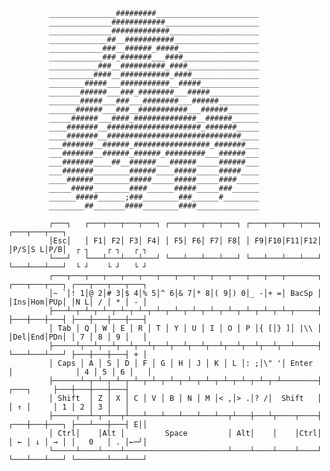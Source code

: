 

             _______________#########_______________________
             ______________############_____________________
             ______________#############____________________
             _____________##__###########___________________
             ____________###__######_#####__________________
             ____________###_#######___####_________________
             ___________###__##########_####________________
             __________####__###########_####_______________
             ________#####___###########__#####_____________
             _______######___###_########___#####___________
             _______#####___###___########___######_________ 
             ______######___###__###########___######_______ 
             _____######___####_##############__######______ 
             ____#######__#####################_#######_____ 
             ____#######__##############################____ 
             ___#######__######_#################_#######___ 
             ___#######__######_######_#########___######___ 
             ___#######____##__######___######_____######___ 
             ___#######________######____#####_____#####____ 
             ____######________#####_____#####_____####_____ 
             _____#####________####______#####_____###______ 
             ______#####______;###________###______#________ 
             ________##_______####________####______________ 
            
             ┌───┐   ┌───┬───┬───┬───┐ ┌───┬───┬───┬───┐ ┌───┬───┬───┬───┐ ┌───┬───┬───┐
             │Esc│   │ F1│ F2│ F3│ F4│ │ F5│ F6│ F7│ F8│ │ F9│F10│F11│F12│ │P/S│S L│P/B│  ┌ ┐    ┌ ┐   ┌ ┐
             └───┘   └───┴───┴───┴───┘ └───┴───┴───┴───┘ └───┴───┴───┴───┘ └───┴───┴───┘  └ ┘    └ ┘   └ ┘
             ┌───┬───┬───┬───┬───┬───┬───┬───┬───┬───┬───┬───┬───┬───────┐ ┌───┬───┬───┐ ┌───┬───┬───┬───┐
             │~ `│! 1│@ 2│# 3│$ 4│% 5│^ 6│& 7│* 8│( 9│) 0│_ -│+ =│ BacSp │ │Ins│Hom│PUp│ │N L│ / │ * │ - │
             ├───┴─┬─┴─┬─┴─┬─┴─┬─┴─┬─┴─┬─┴─┬─┴─┬─┴─┬─┴─┬─┴─┬─┴─┬─┴─┬─────┤ ├───┼───┼───┤ ├───┼───┼───┼───┤
             │ Tab │ Q │ W │ E │ R │ T │ Y │ U │ I │ O │ P │{ [│} ]│ |\\ │ │Del│End│PDn│ │ 7 │ 8 │ 9 │   │
             ├─────┴┬──┴┬──┴┬──┴┬──┴┬──┴┬──┴┬──┴┬──┴┬──┴┬──┴┬──┴┬──┴─────┤ └───┴───┴───┘ ├───┼───┼───┤ + │
             │ Caps │ A │ S │ D │ F │ G │ H │ J │ K │ L │: ;│\" '│ Enter  │              │ 4 │ 5 │ 6 │   │
             ├──────┴─┬─┴─┬─┴─┬─┴─┬─┴─┬─┴─┬─┴─┬─┴─┬─┴─┬─┴─┬─┴─┬─┴────────┤     ┌───┐     ├───┼───┼───┼───┤
             │ Shift  │ Z │ X │ C │ V │ B │ N │ M │< ,│> .│? /│  Shift   │     │ ↑ │     │ 1 │ 2 │ 3 │   │
             ├─────┬──┴─┬─┴──┬┴───┴───┴───┴───┴───┴──┬┴───┼───┴┬────┬────┤ ┌───┼───┼───┐ ├───┴───┼───┤ E││
             │ Ctrl│    │Alt │         Space         │ Alt│    │    │Ctrl│ │ ← │ ↓ │ → │ │   0   │ . │←─┘│
             └─────┴────┴────┴───────────────────────┴────┴────┴────┴────┘ └───┴───┴───┘ └───────┴───┴───┘
             
             

